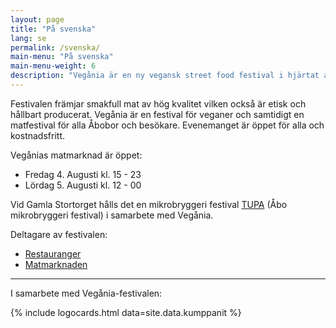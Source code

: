 ```yaml
---
layout: page
title: "På svenska"
lang: se
permalink: /svenska/
main-menu: "På svenska"
main-menu-weight: 6
description: "Vegånia är en ny vegansk street food festival i hjärtat av Åbo. 4.-5. Augusti 2017 hålls den första upplagan vid Gamla Stortorget."
---
```

Festivalen främjar smakfull mat av hög kvalitet vilken också är etisk och hållbart producerat.
Vegånia är en festival för veganer och samtidigt en matfestival för alla Åbobor och besökare. Evenemanget är öppet för alla och kostnadsfritt.

Vegånias matmarknad är öppet:
* Fredag 4. Augusti kl. 15 - 23
* Lördag 5. Augusti kl. 12 - 00

Vid Gamla Stortorget hålls det en mikrobryggeri festival [TUPA](http://www.turunpanimofestivaali.fi/) (Åbo mikrobryggeri festival) i samarbete med Vegånia.

Deltagare av festivalen:
* [Restauranger](/ravintolat)
* [Matmarknaden](/ruokatori)

<hr>

I samarbete med Vegånia-festivalen:

{% include logocards.html data=site.data.kumppanit %}
